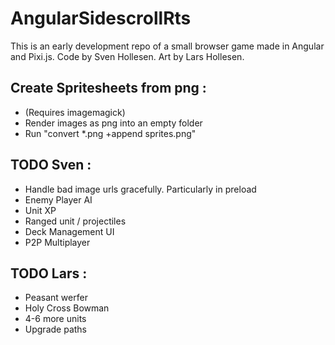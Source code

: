 # AngularSidescrollRts

This is an early development repo of a small browser game made in Angular and Pixi.js.
Code by Sven Hollesen. Art by Lars Hollesen.


## Create Spritesheets from png :
- (Requires imagemagick)
- Render images as png into an empty folder 
- Run "convert *.png +append sprites.png"

## TODO Sven :
- Handle bad image urls gracefully. Particularly in preload
- Enemy Player AI
- Unit XP
- Ranged unit / projectiles
- Deck Management UI
- P2P Multiplayer

## TODO Lars :
- Peasant werfer
- Holy Cross Bowman
- 4-6 more units
- Upgrade paths
